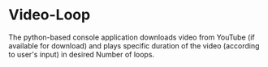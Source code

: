 # Video-Loop
The python-based console application downloads video from YouTube (if available for download) and plays specific duration of the video (according to user's input) in desired Number of loops.
